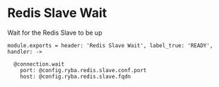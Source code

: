  
# Redis Slave Wait
 
Wait for the Redis Slave to be up

    module.exports = header: 'Redis Slave Wait', label_true: 'READY', handler: ->
      
      @connection.wait
        port: @config.ryba.redis.slave.conf.port
        host: @config.ryba.redis.slave.fqdn
